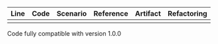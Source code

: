 | Line | Code | Scenario | Reference | Artifact | Refactoring |
|------|------|----------|-----------|----------|-------------|
| | | | | | | 

Code fully compatible with version 1.0.0